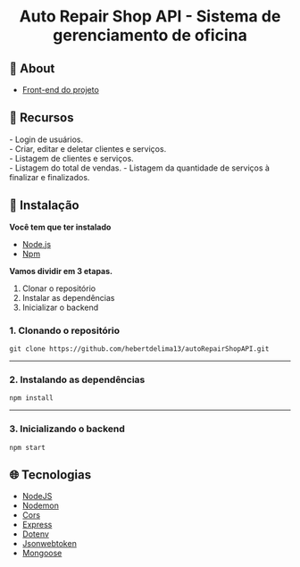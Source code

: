 <h1 align="center">	
    Auto Repair Shop API - Sistema de gerenciamento de oficina
</h1>

## 📌 About

<div>

- [Front-end do projeto](https://github.com/hebertdelima13/autoRepairShop)

</div>

## 🚀 Recursos

 <p align="left">
    - Login de usuários. <br>
    - Criar, editar e deletar clientes e serviços.<br>
    - Listagem de clientes e serviços.<br>
    - Listagem do total de vendas.
    - Listagem da quantidade de serviços à finalizar e finalizados.
 </p>

## 📕 Instalação

<p align="center">

**Você tem que ter instalado**

- [Node.js](https://nodejs.org/en/)
- [Npm](https://www.npmjs.com/)

**Vamos dividir em 3 etapas.**

1. Clonar o repositório
2. Instalar as dependências
3. Inicializar o backend
</p>

### 1. Clonando o repositório

```
git clone https://github.com/hebertdelima13/autoRepairShopAPI.git
```

---

### 2. Instalando as dependências

```
npm install
```

---

### 3. Inicializando o backend

```
npm start
```

## 🌐 Tecnologias

- [NodeJS](https://nodejs.org/en/)
- [Nodemon](https://www.npmjs.com/package/nodemon)
- [Cors](https://www.npmjs.com/package/cors)
- [Express](https://www.npmjs.com/package/express)
- [Dotenv](https://www.npmjs.com/package/dotenv)
- [Jsonwebtoken](https://www.npmjs.com/package/jsonwebtoken)
- [Mongoose](https://www.npmjs.com/package/mongoose)
